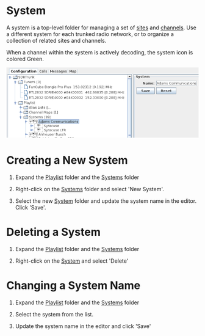 # System #

A system is a top-level folder for managing a set of [sites](Site) and [channels](Channel).  Use a different system for each trunked radio network, or to organize a collection of related sites and channels.

When a channel within the system is actively decoding, the system icon is colored Green.

![](images/System.png)

# Creating a New System #

1. Expand the [Playlist](Playlist) folder and the [Systems](Systems) folder

2. Right-click on the [Systems](Systems) folder and select 'New System'.

3. Select the new [System](System) folder and update the system name in the editor.  Click 'Save'.

# Deleting a System #

1. Expand the [Playlist](Playlist) folder and the [Systems](Systems) folder

2. Right-click on the [System](System) and select 'Delete'

# Changing a System Name #

1. Expand the [Playlist](Playlist) folder and the [Systems](Systems) folder

2. Select the system from the list.

3. Update the system name in the editor and click 'Save'